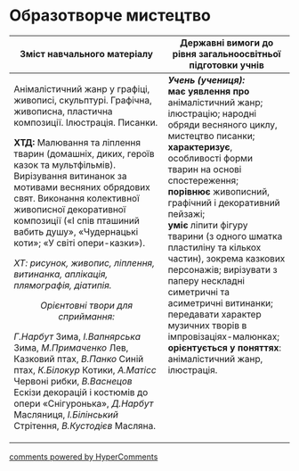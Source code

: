 <div id="hypercomments_widget" class="js-hypercomments-widget invisible"></div>

Образотворче мистецтво
=============================================

<table>
  <tr>
    <td width="55%" align="center"><b>Зміст навчального матеріалу</b></td>
    <td width="45%" align="center"><b>Державні вимоги до рівня загальноосвітньої підготовки учнів</b></td>
  </tr>
<tbody>
  <tr>
    <td width="55%" style="vertical-align:top !important;">
<p>Анімалістичний жанр у графіці, живописі, скульптурі. Графічна, живописна, пластична композиції. Ілюстрація. Писанки.</p>
<p><b>ХТД:</b> Малювання та ліплення тварин (домашніх, диких, героїв казок та мультфільмів). Вирізування витинанок за мотивами весняних обрядових свят. Виконання колективної живописної декоративної композиції («І спів пташиний вабить душу», «Чудернацькі коти»; «У світі опери-казки»).</p>
<p><i>ХТ: рисунок, живопис, ліплення, витинанка, аплікація, плямографія, діатипія.</i></p>
<center><i>Орієнтовні твори для сприймання:</i></center>
<p><i>Г.Нарбут</i> Зима, <i>І.Вапнярська</i> Зима, <i>М.Примаченко</i> Лев, Казковий птах, <i>В.Панко</i> Синій птах, <i>К.Білокур</i> Котики, <i>А.Матісс</i> Червоні рибки, <i>В.Васнецов</i> Ескізи декорацій і костюмів до опери «Снігуронька», <i>Д.Нарбут</i> Масляниця, <i>І.Білінський</i> Стрітення, <i>В.Кустодієв</i> Масляна.</p>
	</td>
<td width="45%" style="vertical-align:top !important;"><b><i>Учень (учениця):</i></b><br>
<b>має уявлення про</b> анімалістичний жанр; ілюстрацію; народні обряди весняного циклу, мистецтво писанки;<br>
<b>характеризує</b>, особливості форми тварин на основі спостереження;<br>
<b>порівнює</b> живописний, графічний і декоративний пейзажі;<br>
<b>уміє</b> ліпити фігуру тварини (з одного шматка пластиліну та кількох частин), зокрема казкових персонажів; вирізувати з паперу нескладні симетричні та асиметричні витинанки; передавати характер музичних творів в імпровізаціях-малюнках;<br>
<b>орієнтується у поняттях</b>: анімалістичний жанр, ілюстрація.<br>
</td>
	</tr>
</tbody>
</table>

<div class="js-hypercomments-container">
<a href="http://hypercomments.com" class="hc-link" title="comments widget">comments powered by HyperComments</a>
</div>